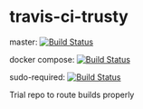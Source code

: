 # travis-ci-trusty

master: [![Build Status](https://travis-ci.org/MariadeAnton/travis-ci-trusty.svg?branch=master)](https://travis-ci.org/MariadeAnton/travis-ci-trusty)

docker compose: [![Build Status](https://travis-ci.org/MariadeAnton/travis-ci-trusty.svg?branch=docker-compose)](https://travis-ci.org/MariadeAnton/travis-ci-trusty)

sudo-required: [![Build Status](https://travis-ci.org/MariadeAnton/travis-ci-trusty.svg?branch=sudo-required)](https://travis-ci.org/MariadeAnton/travis-ci-trusty)

Trial repo to route builds properly
